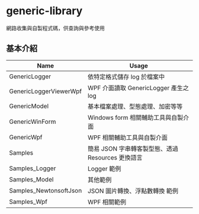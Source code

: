 # generic-library
網路收集與自製程式碼，供查詢與參考使用


## 基本介紹
| Name  | Usage |
| ------------- | ------------- |
| GenericLogger | 依特定格式儲存 log 於檔案中 |
| GenericLoggerViewerWpf | WPF 介面讀取 GenericLogger 產生之 log |
| GenericModel | 基本檔案處理、型態處理、加密等等 |
| GenericWinForm | Windows form 相關輔助工具與自製介面 |
| GenericWpf | WPF 相關輔助工具與自製介面 |
| Samples | 簡易 JSON 字串轉客製型態、透過 Resources 更換語言 |
| Samples_Logger | Logger 範例 |
| Samples_Model | 其他範例 |
| Samples_NewtonsoftJson | JSON 圖片轉換、浮點數轉換 範例 |
| Samples_Wpf | WPF 相關範例 |

